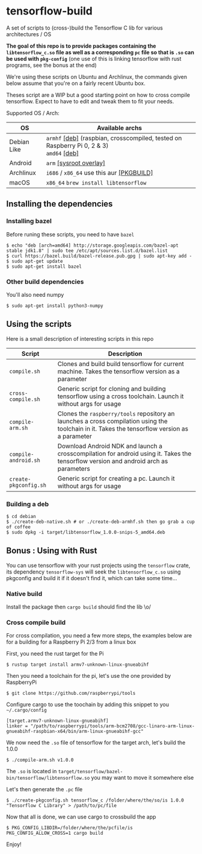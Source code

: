 # tensorflow-build

A set of scripts to (cross-)build the Tensorflow C lib for various architectures / OS

**The goal of this repo is to provide packages containing the `libtensorflow_c.so` file as well as a corresponding `pc` file so that is `.so` can be used with `pkg-config`** (one use of this is linking tensorflow with rust programs, see the bonus at the end)

We're using these scripts on Ubuntu and Archlinux, the commands given below assume that you're on a fairly recent Ubuntu box.

Theses script are a WIP but a good starting point on how to cross compile tensorflow. Expect to have to edit and tweak them to fit your needs.

Supported OS / Arch: 

OS | Available archs
---|---
Debian Like | `armhf` [[deb]](https://s3.amazonaws.com/snips/tensorflow-deb/libtensorflow_1.2.1-snips-1_armhf.deb) (raspbian, crosscompiled, tested on Raspberry Pi 0, 2 & 3) <br> `amd64` [[deb]](https://s3.amazonaws.com/snips/tensorflow-deb/libtensorflow_1.2.1-snips-1_amd64.deb)
Android | `arm` [[sysroot overlay]](https://s3.amazonaws.com/snips/tensorflow-android/tensorflow-android-armeabi-v7a-v1.2.1.tar.gz)
Archlinux | `i686` / `x86_64` use this aur [[PKGBUILD]](https://aur.archlinux.org/packages/tensorflow-git/)
macOS | `x86_64` `brew install libtensorflow`


## Installing the dependencies

### Installing bazel
Before runing these scripts, you need to have `bazel`

```
$ echo "deb [arch=amd64] http://storage.googleapis.com/bazel-apt stable jdk1.8" | sudo tee /etc/apt/sources.list.d/bazel.list
$ curl https://bazel.build/bazel-release.pub.gpg | sudo apt-key add -
$ sudo apt-get update
$ sudo apt-get install bazel
```

### Other build dependencies

You'll also need numpy 

```
$ sudo apt-get install python3-numpy
```

## Using the scripts

Here is a small description of interesting scripts in this repo

Script | Description
--- | ---
`compile.sh` | Clones and build build tensorflow for current machine. Takes the tensorflow version as a parameter
`cross-compile.sh` | Generic script for cloning and building tensorflow using a cross toolchain. Launch it without args for usage
`compile-arm.sh` | Clones the `raspberry/tools` repository an launches a cross compilation using the toolchain in it. Takes the tensorflow version as a parameter
`compile-android.sh` | Download Android NDK and launch a crosscompilation for android using it. Takes the tensorflow version and android arch as parameters
`create-pkgconfig.sh` | Generic script for creating a pc. Launch it without args for usage

### Building a deb
```
$ cd debian
$ ./create-deb-native.sh # or ./create-deb-armhf.sh then go grab a cup of coffee
$ sudo dpkg -i target/libtensorflow_1.0.0-snips-5_amd64.deb

```

## Bonus : Using with Rust

You can use tensorflow with your rust projects using the `tensorflow` crate, its dependency `tensorflow-sys` will seek the `libtensorflow_c.so` using pkgconfig and build it if it doesn't find it, which can take some time...

### Native build

Install the package then `cargo build` should find the lib \o/


### Cross compile build

For cross compilation, you need a few more steps, the examples below are for a building for a Raspberry Pi 2/3 from a linux box

First, you need the rust target for the Pi

```
$ rustup target install armv7-unknown-linux-gnueabihf
```

Then you need a toolchain for the pi, let's use the one provided by RaspberryPi 

```
$ git clone https://github.com/raspberrypi/tools
```

Configure cargo to use the toochain by adding this snippet to you `~/.cargo/config`

```
[target.armv7-unknown-linux-gnueabihf]
linker = "/path/to/raspberrypi/tools/arm-bcm2708/gcc-linaro-arm-linux-gnueabihf-raspbian-x64/bin/arm-linux-gnueabihf-gcc"

```

We now need the `.so` file of tensorflow for the target arch, let's build the 1.0.0

```
$ ./compile-arm.sh v1.0.0
```

The `.so` is located in `target/tensorflow/bazel-bin/tensorflow/libtensorflow.so` you may want to move it somewhere else

Let's then generate the `.pc` file

```
$ ./create-pkgconfig.sh tensorflow_c /folder/where/the/so/is 1.0.0 "Tensorflow C Library" > /path/to/pc/file
```

Now that all is done, we can use cargo to crossbuild the app

```
$ PKG_CONFIG_LIBDIR=/folder/where/the/pcfile/is PKG_CONFIG_ALLOW_CROSS=1 cargo build
```

Enjoy!



